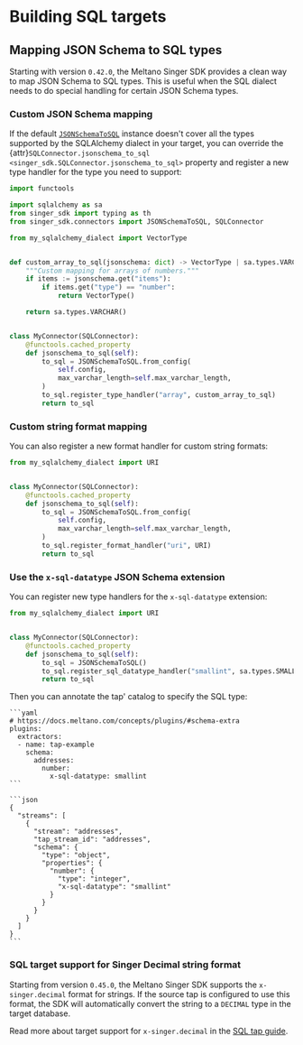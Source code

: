 # Building SQL targets

## Mapping JSON Schema to SQL types

Starting with version `0.42.0`, the Meltano Singer SDK provides a clean way to map JSON Schema to SQL types. This is useful when the SQL dialect needs to do special handling for certain JSON Schema types.

### Custom JSON Schema mapping

If the default [`JSONSchemaToSQL`](connectors.sql.JSONSchemaToSQL) instance doesn't cover all the types supported by the SQLAlchemy dialect in your target, you can override the {attr}`SQLConnector.jsonschema_to_sql <singer_sdk.SQLConnector.jsonschema_to_sql>` property and register a new type handler for the type you need to support:

```python
import functools

import sqlalchemy as sa
from singer_sdk import typing as th
from singer_sdk.connectors import JSONSchemaToSQL, SQLConnector

from my_sqlalchemy_dialect import VectorType


def custom_array_to_sql(jsonschema: dict) -> VectorType | sa.types.VARCHAR:
    """Custom mapping for arrays of numbers."""
    if items := jsonschema.get("items"):
        if items.get("type") == "number":
            return VectorType()

    return sa.types.VARCHAR()


class MyConnector(SQLConnector):
    @functools.cached_property
    def jsonschema_to_sql(self):
        to_sql = JSONSchemaToSQL.from_config(
            self.config,
            max_varchar_length=self.max_varchar_length,
        )
        to_sql.register_type_handler("array", custom_array_to_sql)
        return to_sql
```

### Custom string format mapping

You can also register a new format handler for custom string formats:

```python
from my_sqlalchemy_dialect import URI


class MyConnector(SQLConnector):
    @functools.cached_property
    def jsonschema_to_sql(self):
        to_sql = JSONSchemaToSQL.from_config(
            self.config,
            max_varchar_length=self.max_varchar_length,
        )
        to_sql.register_format_handler("uri", URI)
        return to_sql
```

### Use the `x-sql-datatype` JSON Schema extension

You can register new type handlers for the `x-sql-datatype` extension:

```python
from my_sqlalchemy_dialect import URI


class MyConnector(SQLConnector):
    @functools.cached_property
    def jsonschema_to_sql(self):
        to_sql = JSONSchemaToSQL()
        to_sql.register_sql_datatype_handler("smallint", sa.types.SMALLINT)
        return to_sql
```

Then you can annotate the tap' catalog to specify the SQL type:

````{tab} meltano.yml
```yaml
# https://docs.meltano.com/concepts/plugins/#schema-extra
plugins:
  extractors:
  - name: tap-example
    schema:
      addresses:
        number:
          x-sql-datatype: smallint
```
````

````{tab} JSON catalog
```json
{
  "streams": [
    {
      "stream": "addresses",
      "tap_stream_id": "addresses",
      "schema": {
        "type": "object",
        "properties": {
          "number": {
            "type": "integer",
            "x-sql-datatype": "smallint"
          }
        }
      }
    }
  ]
}
```
````

### SQL target support for Singer Decimal string format

Starting from version `0.45.0`, the Meltano Singer SDK supports the `x-singer.decimal` format for strings. If the source tap is configured to use this format, the SDK will automatically convert the string to a `DECIMAL` type in the target database.

Read more about target support for `x-singer.decimal` in the [SQL tap guide](./sql-tap.md#sql-tap-support-for-singer-decimal-string-format).
